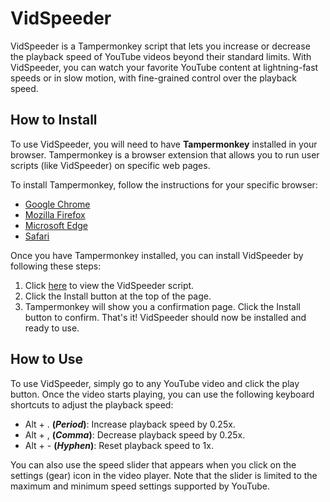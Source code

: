 # VidSpeeder
VidSpeeder is a Tampermonkey script that lets you increase or decrease the playback speed of YouTube videos beyond their standard limits. With VidSpeeder, you can watch your favorite YouTube content at lightning-fast speeds or in slow motion, with fine-grained control over the playback speed.

## How to Install
To use VidSpeeder, you will need to have **Tampermonkey** installed in your browser. Tampermonkey is a browser extension that allows you to run user scripts (like VidSpeeder) on specific web pages.

To install Tampermonkey, follow the instructions for your specific browser:

- [Google Chrome](https://www.tampermonkey.net/index.php?ext=dhdg&browser=chrome)
- [Mozilla Firefox](https://www.tampermonkey.net/index.php?ext=dhdg&browser=firefox)
- [Microsoft Edge](https://www.tampermonkey.net/index.php?ext=dhdg&browser=edge)
- [Safari](https://www.tampermonkey.net/index.php?ext=dhdg&browser=safari)

Once you have Tampermonkey installed, you can install VidSpeeder by following these steps:

1. Click [here]() to view the VidSpeeder script.
2. Click the Install button at the top of the page.
3. Tampermonkey will show you a confirmation page. Click the Install button to confirm.
That's it! VidSpeeder should now be installed and ready to use.

## How to Use
To use VidSpeeder, simply go to any YouTube video and click the play button. Once the video starts playing, you can use the following keyboard shortcuts to adjust the playback speed:

- Alt + . **(*Period*)**: Increase playback speed by 0.25x.
- Alt + , **(*Comma*)**: Decrease playback speed by 0.25x.
- Alt + - **(*Hyphen*)**: Reset playback speed to 1x.

You can also use the speed slider that appears when you click on the settings (gear) icon in the video player. Note that the slider is limited to the maximum and minimum speed settings supported by YouTube.
